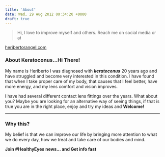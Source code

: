 ```yaml
---
title: 'About'
date: Wed, 29 Aug 2012 00:34:20 +0000
draft: true
---
```


>Hi, I love to improve myself and others. Reach me on social media or at

[heribertorangel.com](http://heribertorangel.com)

### About Keratoconus...Hi There!

My name is Heriberto I was diagnosed with _**keratoconus**_ 20 years ago and have struggled and become very interested in this condition. I have found that when I take proper care of my body, that causes that I feel better, have more energy, and my lens comfort and vision improves.

I have had several different contact lens fittings over the years. What about you? Maybe you are looking for an alternative way of seeing things, if that is true you are in the right place, enjoy and try my ideas and **Welcome!**

* * *

### Why this?

My belief is that we can improve our life by bringing more attention to what we do every day, how we treat and take care of our bodies and mind.

**Join #HealthyEyes news... and Get info fast**